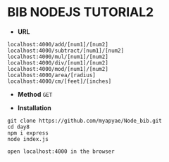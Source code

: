# BIB NODEJS TUTORIAL2

- **URL**

```
localhost:4000/add/[num1]/[num2]
localhost:4000/subtract/[num1]/[num2]
localhost:4000/mul/[num1]/[num2]
localhost:4000/div/[num1]/[num2]
localhost:4000/mod/[num1]/[num2]
localhost:4000/area/[radius]
localhost:4000/cm/[feet]/[inches]
```

- **Method**
`GET`

- **Installation**

```
git clone https://github.com/myapyae/Node_bib.git
cd day8
npm i express
node index.js

open localhost:4000 in the browser
```

